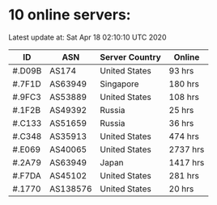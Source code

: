 # 10 online servers:

Latest update at: Sat Apr 18 02:10:10 UTC 2020

| ID | ASN | Server Country | Online |
| -- | --- | -------------- | ------ |
| #.D09B | AS174 | United States | 93 hrs |
| #.7F1D | AS63949 | Singapore | 180 hrs |
| #.9FC3 | AS53889 | United States | 108 hrs |
| #.1F2B | AS49392 | Russia | 25 hrs |
| #.C133 | AS51659 | Russia | 36 hrs |
| #.C348 | AS35913 | United States | 474 hrs |
| #.E069 | AS40065 | United States | 2737 hrs |
| #.2A79 | AS63949 | Japan | 1417 hrs |
| #.F7DA | AS45102 | United States | 281 hrs |
| #.1770 | AS138576 | United States | 20 hrs |


